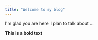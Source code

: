 ```yaml
---
title: "Welcome to my blog"
---
```


I'm glad you are here. I plan to talk about ...

**This is a bold text**
